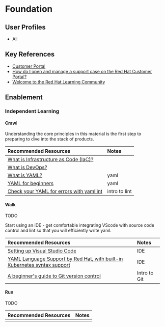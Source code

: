 # Foundation

## User Profiles

* All

## Key References

* [Customer Portal](https://access.redhat.com/)
* [How do I open and manage a support case on the Red Hat Customer Portal?](https://access.redhat.com/articles/38363)
* [Welcome to the Red Hat Learning Community](https://learn.redhat.com/)

## Enablement

### Independent Learning

#### Crawl

Understanding the core principles in this material is the first step to preparing to dive into the stack of products.

| Recommended Resources | Notes |
| :-------------------- | :---- |
| [What is Infrastructure as Code (IaC)?](https://www.redhat.com/en/topics/automation/what-is-infrastructure-as-code-iac) | |
| [What is DevOps?](https://www.redhat.com/en/topics/devops/what-is-devops) |
| [What is YAML?](https://www.redhat.com/en/topics/automation/what-is-yaml) | yaml | 
| [YAML for beginners](https://www.redhat.com/en/blog/yaml-beginners) | yaml | 
| [Check your YAML for errors with yamllint](https://www.redhat.com/en/blog/check-yaml-yamllint) | intro to lint |

#### Walk

TODO

Start using an IDE - get comfortable integrating VScode with source code control and lint so that you will efficiently write yaml.

| Recommended Resources | Notes |
| :-------------------- | :---- |
| [Setting up Visual Studio Code](https://code.visualstudio.com/docs/setup/setup-overview) | IDE |
| [YAML Language Support by Red Hat, with built-in Kubernetes syntax support](https://marketplace.visualstudio.com/items?itemName=redhat.vscode-yaml) | IDE |
| [A beginner's guide to Git version control](https://developers.redhat.com/articles/2023/08/02/beginners-guide-git-version-control#) | Intro to Git |

#### Run

TODO

| Recommended Resources | Notes |
| :---- | :---- |
| | |

